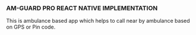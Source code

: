 ### AM-GUARD PRO REACT NATIVE IMPLEMENTATION

This is ambulance based app which helps to call near by ambulance based on GPS or Pin code.